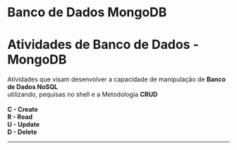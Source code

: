 # Banco de Dados MongoDB

<h1>Atividades de Banco de Dados - MongoDB</h1>

<p>Atividades que visam desenvolver a capacidade de manipulação de <b>Banco de Dados NoSQL</b> <br>
utilizando, pequisas no shell e a Metodologia <b>CRUD</b><br><br>
<b>C - Create<br>
R - Read <br>
U - Update <br>
D - Delete <br>
</p>
<hr>
